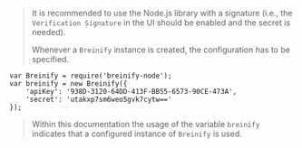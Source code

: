 <blockquote class="lang-specific javascript--node">
<p>It is recommended to use the Node.js library with a signature (i.e., 
the <code class="prettyprint">Verification Signature</code> in the UI 
should be enabled and the secret is needed).</p>
<p>Whenever a <code class="prettyprint">Breinify</code> instance is created, 
the configuration has to be specified.</p>
</blockquote>

>
```javascript--node
var Breinify = require('breinify-node');
var breinify = new Breinify({ 
    'apiKey': '938D-3120-64DD-413F-BB55-6573-90CE-473A',
    'secret': 'utakxp7sm6weo5gvk7cytw==' 
});
```

<blockquote class="lang-specific javascript--node">
<p>Within this documentation the usage of the variable <code class="prettyprint">breinify</code> indicates that
a configured instance of <code class="prettyprint">Breinify</code> is used.</p>
</blockquote>